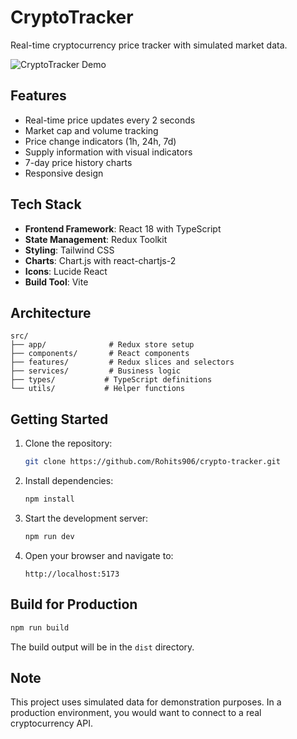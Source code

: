 # CryptoTracker

Real-time cryptocurrency price tracker with simulated market data.

![CryptoTracker Demo](https://i.imgur.com/XYZ123.gif)

## Features

- Real-time price updates every 2 seconds
- Market cap and volume tracking
- Price change indicators (1h, 24h, 7d)
- Supply information with visual indicators
- 7-day price history charts
- Responsive design

## Tech Stack

- **Frontend Framework**: React 18 with TypeScript
- **State Management**: Redux Toolkit
- **Styling**: Tailwind CSS
- **Charts**: Chart.js with react-chartjs-2
- **Icons**: Lucide React
- **Build Tool**: Vite

## Architecture

```
src/
├── app/              # Redux store setup
├── components/       # React components
├── features/         # Redux slices and selectors
├── services/         # Business logic
├── types/           # TypeScript definitions
└── utils/           # Helper functions
```

## Getting Started

1. Clone the repository:
   ```bash
   git clone https://github.com/Rohits906/crypto-tracker.git
   ```

2. Install dependencies:
   ```bash
   npm install
   ```

3. Start the development server:
   ```bash
   npm run dev
   ```

4. Open your browser and navigate to:
   ```
   http://localhost:5173
   ```

## Build for Production

```bash
npm run build
```

The build output will be in the `dist` directory.

## Note

This project uses simulated data for demonstration purposes. In a production environment, you would want to connect to a real cryptocurrency API.